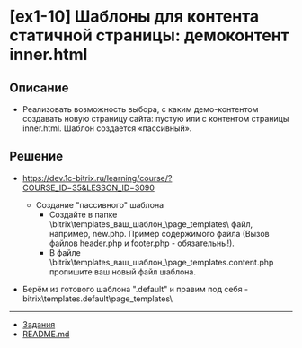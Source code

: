 # [ex1-10] Шаблоны для контента статичной страницы: демоконтент inner.html

## Описание

* Реализовать возможность выбора, с каким демо-контентом создавать новую страницу сайта: пустую или с контентом страницы inner.html. Шаблон создается «пассивный».

## Решение

* https://dev.1c-bitrix.ru/learning/course/?COURSE_ID=35&LESSON_ID=3090
    * Создание "пассивного" шаблона
        * Создайте в папке \bitrix\templates\_ваш_шаблон_\page_templates\ файл, например, new.php. Пример содержимого файла (Вызов файлов header.php и footer.php - обязательны!).
        * В файле \bitrix\templates\_ваш_шаблон_\page_templates\.content.php пропишите ваш новый файл шаблона.

* Берём из готового шаблона ".default" и правим под себя - bitrix\templates\.default\page_templates\        

____
* [Задания](../tasks.md)
* [README.md](../../README.md)